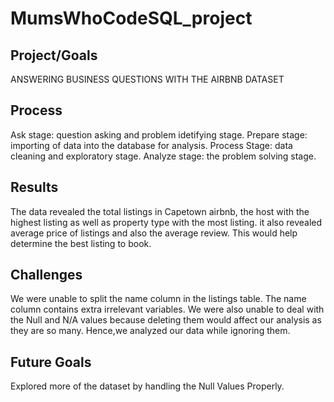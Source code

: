 # MumsWhoCodeSQL_project

## Project/Goals
ANSWERING BUSINESS QUESTIONS WITH THE AIRBNB DATASET

## Process

Ask stage: question asking and problem idetifying stage. 
Prepare stage: importing of data into the database for analysis. 
Process Stage: data cleaning and exploratory stage. 
Analyze stage: the problem solving stage.

## Results
The data revealed the total listings in Capetown airbnb, the host with the highest listing as well as property type with the most listing. it also revealed average price of listings and also the average review. This would help determine the best listing to book.

## Challenges

We were unable to split the name column in the listings table. The name column contains extra irrelevant variables. We were also unable to deal with the Null and N/A values because deleting them would affect our analysis as they are so many. Hence,we analyzed our data while ignoring them.

## Future Goals

Explored more of the dataset by handling the Null Values Properly.
